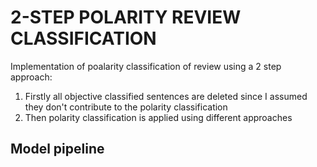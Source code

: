 # 2-STEP POLARITY REVIEW CLASSIFICATION

Implementation of poalarity classification of review using a 2 step approach:
1) Firstly all objective classified sentences are deleted since I assumed they don't contribute to the polarity classification
2) Then polarity classification is applied using different approaches

## Model pipeline
